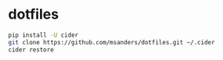 # dotfiles

```sh
pip install -U cider
git clone https://github.com/msanders/dotfiles.git ~/.cider
cider restore
```
